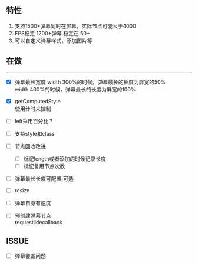 ## 特性
1. 支持1500+弹幕同时在屏幕，实际节点可能大于4000
2. FPS稳定 1200+弹幕 稳定在 50+
3. 可以自定义弹幕样式，添加图片等


## 在做
----------------------

* [x] 弹幕最长宽度
width 300%的时候，弹幕最长的长度为屏宽的50%    
width 400%的时候，弹幕最长的长度为屏宽的100%    

* [x] getComputedStyle   
使用计时来控制


* [ ] left采用百分比？

* [ ] 支持style和class
   
* [ ] 节点回收改进
  * [ ] 标记length或者添加的时候记录长度
  * [ ] 标记复用节点次数

* [ ] 弹幕最长长度可配置|可选
* [ ] resize
* [ ] 弹幕自身有速度
* [ ] 预创建弹幕节点   
    requestildecallback 


## ISSUE
* [ ] 弹幕覆盖问题